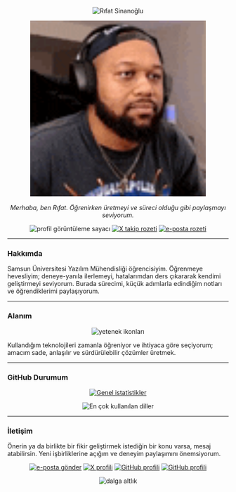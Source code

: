 <!-- DALGA BAŞLIK (tam ekranda ortalama düzeltildi) -->
<p align="center">
  <img
    src="https://capsule-render.vercel.app/api?type=waving&color=0:7F00FF,100:00E5FF&height=220&section=header&text=Rıfat%20Sinanoğlu&fontSize=52&fontAlign=50&fontAlignY=34&fontColor=ffffff"
    alt="Rıfat Sinanoğlu"
  />
</p>

<!-- KAPAK GÖRSELİ (GIF) -->
<div align="center">
  <img
    src="IMG_20250804_125139.gif"
    alt="Rıfat Sinanoğlu kapak GIF'i"
    width="400"
  />
</div>

<!-- (İsteğe bağlı) Kısa sabit tanıtım satırı -->
<p align="center">
  <em>Merhaba, ben Rıfat. Öğrenirken üretmeyi ve süreci olduğu gibi paylaşmayı seviyorum.</em>
</p>

<!-- ROZETLER -->
<p align="center">
  <img src="https://komarev.com/ghpvc/?username=rifatsinanoglu&label=Ziyaret&color=00E5FF&style=for-the-badge" alt="profil görüntüleme sayacı" />
  <a href="https://x.com/rftsng" target="_blank" rel="noopener noreferrer"><img src="https://img.shields.io/badge/Follow-@rftsngl-1DA1F2?style=for-the-badge&logo=x" alt="X takip rozeti" /></a>
  <a href="mailto:sinanogluailesi53@gmail.com"><img src="https://img.shields.io/badge/E%20Posta-sinanogluailesi53%40gmail.com-D14836?style=for-the-badge&logo=gmail&logoColor=white" alt="e-posta rozeti" /></a>
</p>

---

### Hakkımda

Samsun Üniversitesi Yazılım Mühendisliği öğrencisiyim. Öğrenmeye hevesliyim; deneye-yanıla ilerlemeyi, hatalarımdan ders çıkararak kendimi geliştirmeyi seviyorum. Burada sürecimi, küçük adımlarla edindiğim notları ve öğrendiklerimi paylaşıyorum.

---

### Alanım

<p align="center">
  <img src="https://skillicons.dev/icons?i=react,ts,js,nodejs,html,css,figma,git,github,mysql,sqlite,python" alt="yetenek ikonları" />
</p>

Kullandığım teknolojileri zamanla öğreniyor ve ihtiyaca göre seçiyorum; amacım sade, anlaşılır ve sürdürülebilir çözümler üretmek.

---

### GitHub Durumum

<div align="center">

  <a href="https://github.com/rifatsinanoglu">
    <img
      src="https://github-readme-stats.vercel.app/api?username=rifatsinanoglu&show_icons=true&theme=tokyonight&rank_icon=github&hide_border=true&cache_seconds=7200"
      alt="Genel istatistikler"
      width="495"
    />
  </a>

  <img
    src="https://github-readme-stats.vercel.app/api/top-langs/?username=rifatsinanoglu&layout=compact&theme=tokyonight&hide_border=true&langs_count=8"
    alt="En çok kullanılan diller"
    width="495"
  />

<!--
  <img
    src="https://github-profile-trophy.vercel.app/?username=rifatsinanoglu&theme=onedark&no-frame=true&row=1&column=6"
    alt="GitHub kupaları"
    width="495"
  />
  -->

</div>

---

### İletişim

Önerin ya da birlikte bir fikir geliştirmek istediğin bir konu varsa, mesaj atabilirsin. Yeni işbirliklerine açığım ve deneyim paylaşımını önemsiyorum.

<p align="center">
  <a href="mailto:sinanogluailesi53@gmail.com"><img src="https://img.shields.io/badge/Email-G%C3%B6nder-00E5FF?style=for-the-badge&logo=gmail&logoColor=white" alt="e-posta gönder" /></a>
  <a href="https://x.com/rftsng" target="_blank" rel="noopener noreferrer"><img src="https://img.shields.io/badge/X-@rftsngl-111111?style=for-the-badge&logo=x&logoColor=white" alt="X profili" /></a>
  <a href="https://github.com/rifatsinanoglu" target="_blank" rel="noopener noreferrer"><img src="https://img.shields.io/badge/GitHub-rifatsinanoglu-24292e?style=for-the-badge&logo=github&logoColor=white" alt="GitHub profili" /></a>
  <a href="https://github.com/rftsngl" target="_blank" rel="noopener noreferrer"><img src="https://img.shields.io/badge/GitHub-rifatsinanoglu-24292e?style=for-the-badge&logo=github&logoColor=white" alt="GitHub profili" /></a>
</p>

<!-- DALGA ALTLIK -->
<p align="center">
  <img src="https://capsule-render.vercel.app/api?type=waving&color=0:00E5FF,100:7F00FF&height=120&section=footer" alt="dalga altlık" />
</p>
